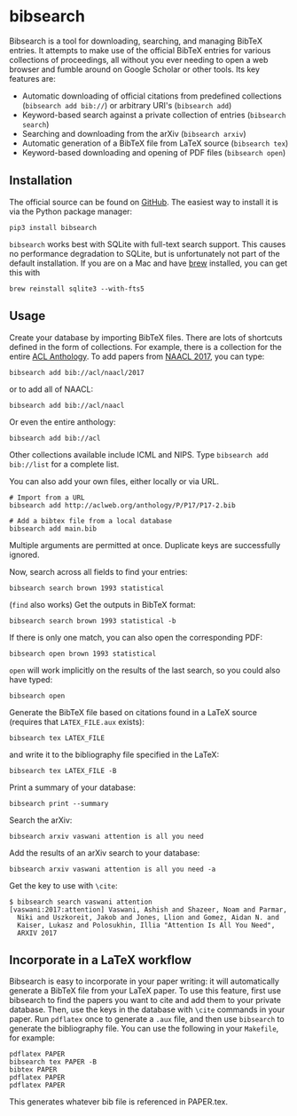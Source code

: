 # bibsearch

Bibsearch is a tool for downloading, searching, and managing BibTeX
entries.  It attempts to make use of the official BibTeX entries for
various collections of proceedings, all without you ever needing to
open a web browser and fumble around on Google Scholar or other tools.
Its key features are:

- Automatic downloading of official citations from predefined collections (`bibsearch add bib://`) or arbitrary URI's (`bibsearch add`)
- Keyword-based search against a private collection of entries (`bibsearch search`)
- Searching and downloading from the arXiv (`bibsearch arxiv`)
- Automatic generation of a BibTeX file from LaTeX source (`bibsearch tex`)
- Keyword-based downloading and opening of PDF files (`bibsearch open`)

## Installation

The official source can be found on [GitHub](https://github.com/mjpost/bibsearch).
The easiest way to install it is via the Python package manager:

    pip3 install bibsearch

`bibsearch` works best with SQLite with full-text search support.
This causes no performance degradation to SQLite, but is unfortunately not part of the default installation.
If you are on a Mac and have [brew](https://brew.sh/) installed, you can get this with

    brew reinstall sqlite3 --with-fts5

## Usage

Create your database by importing BibTeX files.
There are lots of shortcuts defined in the form of collections.
For example, there is a collection for the entire [ACL Anthology](http://aclanthology.info/).
To add papers from [NAACL 2017](http://naacl.org/2017), you can type:

    bibsearch add bib://acl/naacl/2017

or to add all of NAACL:

    bibsearch add bib://acl/naacl

Or even the entire anthology:

    bibsearch add bib://acl

Other collections available include ICML and NIPS.
Type `bibsearch add bib://list` for a complete list.

You can also add your own files, either locally or via URL.

    # Import from a URL
    bibsearch add http://aclweb.org/anthology/P/P17/P17-2.bib

    # Add a bibtex file from a local database
    bibsearch add main.bib

Multiple arguments are permitted at once.
Duplicate keys are successfully ignored.

Now, search across all fields to find your entries:

    bibsearch search brown 1993 statistical

(`find` also works)
Get the outputs in BibTeX format:

    bibsearch search brown 1993 statistical -b

If there is only one match, you can also open the corresponding PDF:

    bibsearch open brown 1993 statistical

`open` will work implicitly on the results of the last search, so you could also have typed:

    bibsearch open

Generate the BibTeX file based on citations found in a LaTeX source (requires that `LATEX_FILE.aux` exists):

    bibsearch tex LATEX_FILE

and write it to the bibliography file specified in the LaTeX:

    bibsearch tex LATEX_FILE -B

Print a summary of your database:

    bibsearch print --summary

Search the arXiv:

    bibsearch arxiv vaswani attention is all you need

Add the results of an arXiv search to your database:

    bibsearch arxiv vaswani attention is all you need -a

Get the key to use with `\cite`:

    $ bibsearch search vaswani attention
    [vaswani:2017:attention] Vaswani, Ashish and Shazeer, Noam and Parmar,
      Niki and Uszkoreit, Jakob and Jones, Llion and Gomez, Aidan N. and
      Kaiser, Lukasz and Polosukhin, Illia "Attention Is All You Need",
      ARXIV 2017


## Incorporate in a LaTeX workflow

Bibsearch is easy to incorporate in your paper writing: it will automatically generate a BibTeX file from your LaTeX paper.
To use this feature, first use bibsearch to find the papers you want to cite and add them to your private database.
Then, use the keys in the database with `\cite` commands in your paper.
Run `pdflatex` once to generate a `.aux` file, and then use `bibsearch` to generate the bibliography file.
You can use the following in your `Makefile`, for example:

    pdflatex PAPER
    bibsearch tex PAPER -B
    bibtex PAPER
    pdflatex PAPER
    pdflatex PAPER

This generates whatever bib file is referenced in PAPER.tex.

